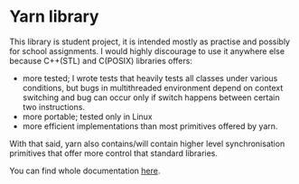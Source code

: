 # Yarn library

This library is student project, it is intended mostly as practise and
possibly for school assignments. I would highly discourage to use it anywhere
else because C++(STL) and C(POSIX) libraries offers:
- more tested; I wrote tests that heavily tests all classes under various conditions,
but bugs in multithreaded environment depend on context switching and
bug can occur only if switch happens between certain two instructions.
- more portable; tested only in Linux
- more efficient implementations than most primitives offered by yarn.

With that said, yarn also contains/will contain higher level
synchronisation primitives that offer more control that standard libraries.

You can find whole documentation [here](docs/html/index.html).
